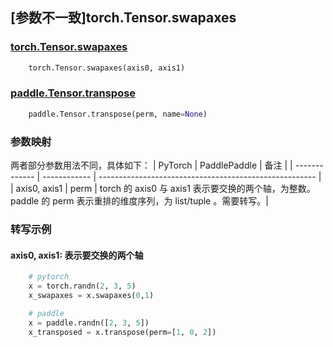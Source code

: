 ## [参数不一致]torch.Tensor.swapaxes

### [torch.Tensor.swapaxes](https://pytorch.org/docs/1.13/generated/torch.Tensor.swapaxes.html)

```python
    torch.Tensor.swapaxes(axis0, axis1)
```

### [paddle.Tensor.transpose](https://www.paddlepaddle.org.cn/documentation/docs/zh/api/paddle/Tensor_cn.html#transpose-perm-name-none)

```python
    paddle.Tensor.transpose(perm, name=None)
```

### 参数映射
两者部分参数用法不同，具体如下：
| PyTorch       | PaddlePaddle | 备注                                                   |
| ------------- | ------------ | ------------------------------------------------------ |
| axis0, axis1 | perm | torch 的 axis0 与 axis1 表示要交换的两个轴，为整数。 paddle 的 perm 表示重排的维度序列，为 list/tuple 。需要转写。|

### 转写示例
#### axis0, axis1: 表示要交换的两个轴
```python
    # pytorch
    x = torch.randn(2, 3, 5)
    x_swapaxes = x.swapaxes(0,1)

    # paddle
    x = paddle.randn([2, 3, 5])
    x_transposed = x.transpose(perm=[1, 0, 2])
```
